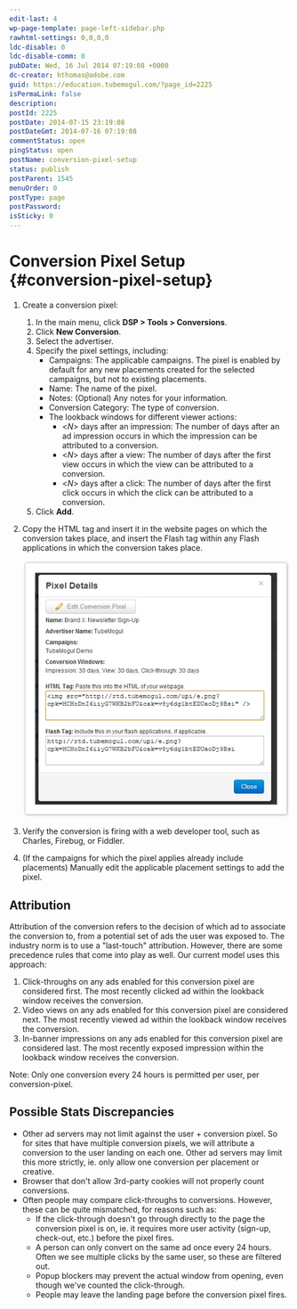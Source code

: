 ```yaml
---
edit-last: 4
wp-page-template: page-left-sidebar.php
rawhtml-settings: 0,0,0,0
ldc-disable: 0
ldc-disable-comm: 0
pubDate: Wed, 16 Jul 2014 07:19:08 +0000
dc-creator: hthomas@adobe.com
guid: https://education.tubemogul.com/?page_id=2225
isPermaLink: false
description: 
postId: 2225
postDate: 2014-07-15 23:19:08
postDateGmt: 2014-07-16 07:19:08
commentStatus: open
pingStatus: open
postName: conversion-pixel-setup
status: publish
postParent: 1545
menuOrder: 0
postType: page
postPassword: 
isSticky: 0
---
```


# Conversion Pixel Setup {#conversion-pixel-setup}

1. Create a conversion pixel:
    1. In the main menu, click **DSP > Tools > Conversions**.
    1. Click **New Conversion**.
    1. Select the advertiser.
    1. Specify the pixel settings, including:
        * Campaigns: The applicable campaigns. The pixel is enabled by default for any new placements created for the selected campaigns, but not to existing placements.
        * Name: The name of the pixel.
        * Notes: (Optional) Any notes for your information.
        * Conversion Category: The type of conversion. <!-- Do these change the format of the pixel code? Add info. about each, or at least an exanple of how each will look. -->
        * The lookback windows for different viewer actions:
            * <*N*> days after an impression: The number of days after an ad impression occurs in which the impression can be attributed to a conversion. 
            * <*N*> days after a view: The number of days after the first view occurs in which the view can be attributed to a conversion. 
            * <*N*> days after a click: The number of days after the first click occurs in which the click can be attributed to a conversion.
    1. Click **Add**.
2. Copy the HTML tag and insert it in the website pages on which the conversion takes place, and insert the Flash tag within any Flash applications in which the conversion takes place.

    [ ![image2013-3-25 13-34-24](assets/image2013-3-25-13-34-24.jpeg)](assets/image2013-3-25-13-34-24.jpeg)

3. Verify the conversion is firing with a web developer tool, such as Charles, Firebug, or Fiddler.
4. (If the campaigns for which the pixel applies already include placements) Manually edit the applicable placement settings to add the pixel.

## Attribution

Attribution of the conversion refers to the decision of which ad to associate the conversion to, from a potential set of ads the user was exposed to. The industry norm is to use a "last-touch" attribution. However, there are some precedence rules that come into play as well.
Our current model uses this approach:

1. Click-throughs on any ads enabled for this conversion pixel are considered first. The most recently clicked ad within the lookback window receives the conversion.
1. Video views on any ads enabled for this conversion pixel  are considered next. The most recently viewed ad within the lookback window receives the conversion.
1. In-banner impressions on any ads enabled for this conversion pixel  are considered last. The most recently exposed impression within the lookback window receives the conversion.

Note: Only one conversion every 24 hours is permitted per user, per conversion-pixel.

## Possible Stats Discrepancies

* Other ad servers may not limit against the user + conversion pixel. So for sites that have multiple conversion pixels, we will attribute a conversion to the user landing on each one. Other ad servers may limit this more strictly, ie. only allow one conversion per placement or creative.
* Browser that don't allow 3rd-party cookies will not properly count conversions.
* Often people may compare click-throughs to conversions. However, these can be quite mismatched, for reasons such as:
  * If the click-through doesn't go through directly to the page the conversion pixel is on, ie. it requires more user activity (sign-up, check-out, etc.) before the pixel fires.
  * A person can only convert on the same ad once every 24 hours. Often we see multiple clicks by the same user, so these are filtered out.
  * Popup blockers may prevent the actual window from opening, even though we've counted the click-through.
  * People may leave the landing page before the conversion pixel fires.
